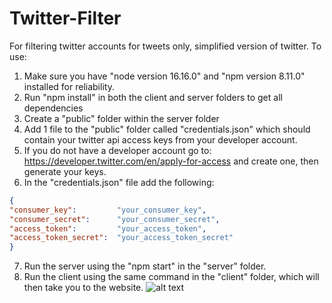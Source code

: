 # Twitter-Filter
For filtering twitter accounts for tweets only, simplified version of twitter.
To use: 
  1) Make sure you have "node version 16.16.0" and "npm version 8.11.0" installed for reliability.
  2) Run "npm install" in both the client and server folders to get all dependencies
  3) Create a "public" folder within the server folder
  4) Add 1 file to the "public" folder called "credentials.json" which should contain your twitter api access keys from your developer account.
  5) If you do not have a developer account go to: https://developer.twitter.com/en/apply-for-access and create one, then generate your keys.
  6) In the "credentials.json" file add the following:
  ```json
  {
  "consumer_key":         "your_consumer_key", 
  "consumer_secret":      "your_consumer_secret", 
  "access_token":         "your_access_token", 
  "access_token_secret":  "your_access_token_secret"
  }
 ```
  7) Run the server using the "npm start" in the "server" folder.
  8) Run the client using the same command in the "client" folder, which will then take you to the website.
  ![alt text](https://i.imgur.com/3dDsee1.png)
